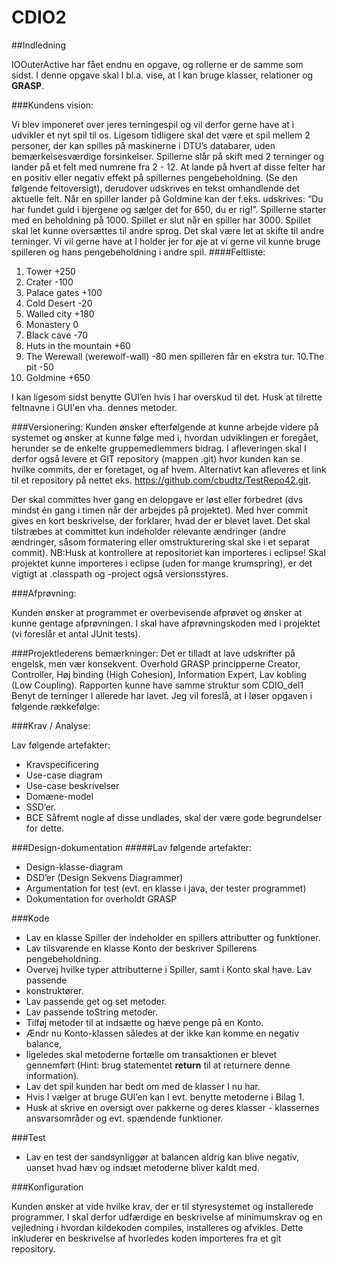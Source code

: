 # CDIO2

##Indledning

IOOuterActive har fået endnu en opgave, og rollerne er de samme som sidst. I denne opgave skal I
bl.a. vise, at I kan bruge klasser, relationer og **GRASP**.

###Kundens vision:

Vi blev imponeret over jeres terningespil og vil derfor gerne have at i udvikler et nyt spil til os.
Ligesom tidligere skal det være et spil mellem 2 personer, der kan spilles på maskinerne i DTU’s
databarer, uden bemærkelsesværdige forsinkelser.
Spillerne slår på skift med 2 terninger og lander på et felt med numrene fra 2 - 12. At lande på hvert
af disse felter har en positiv eller negativ effekt på spillernes pengebeholdning. (Se den følgende
feltoversigt), derudover udskrives en tekst omhandlende det aktuelle felt. Når en spiller lander på
Goldmine kan der f.eks. udskrives: “Du har fundet guld i bjergene og sælger det for 650, du er rig!”.
Spillerne starter med en beholdning på 1000.
Spillet er slut når en spiller har 3000.
Spillet skal let kunne oversættes til andre sprog.
Det skal være let at skifte til andre terninger.
Vi vil gerne have at I holder jer for øje at vi gerne vil kunne bruge spilleren og hans pengebeholdning
i andre spil.
####Feltliste:
1. Tower +250
2. Crater -100
3. Palace gates +100
4. Cold Desert -20
5. Walled city +180
6. Monastery 0
7. Black cave -70
8. Huts in the mountain +60
9. The Werewall (werewolf-wall) -80 men spilleren får en ekstra tur.
10.The pit -50
11. Goldmine +650

I kan ligesom sidst benytte GUI’en hvis I har overskud til det. Husk at tilrette feltnavne i GUI'en vha.
dennes metoder.

###Versionering:
Kunden ønsker efterfølgende at kunne arbejde videre på systemet og ønsker at kunne følge med i,
hvordan udviklingen er foregået, herunder se de enkelte gruppemedlemmers bidrag.
I afleveringen skal I derfor også levere et GIT repository (mappen .git) hvor kunden kan se hvilke
commits, der er foretaget, og af hvem. Alternativt kan afleveres et link til et repository på nettet eks.
https://github.com/cbudtz/TestRepo42.git.

Der skal committes hver gang en delopgave er løst eller forbedret (dvs mindst én gang i timen når
der arbejdes på projektet).
Med hver commit gives en kort beskrivelse, der forklarer, hvad der er blevet lavet. Det skal tilstræbes
at committet kun indeholder relevante ændringer (andre ændringer, såsom formatering eller
omstrukturering skal ske i et separat commit).
NB:Husk at kontrollere at repositoriet kan importeres i eclipse! Skal projektet kunne importeres i
eclipse (uden for mange krumspring), er det vigtigt at .classpath og -project også versionsstyres.

###Afprøvning:

Kunden ønsker at programmet er overbevisende afprøvet og ønsker at kunne gentage afprøvningen.
I skal have afprøvningskoden med i projektet (vi foreslår et antal JUnit tests).

###Projektlederens bemærkninger:
Det er tilladt at lave udskrifter på engelsk, men vær konsekvent.
Overhold GRASP principperne Creator, Controller, Høj binding (High Cohesion), Information
Expert, Lav kobling (Low Coupling).
Rapporten kunne have samme struktur som CDIO_del1
Benyt de terninger I allerede har lavet.
Jeg vil foreslå, at I løser opgaven i følgende rækkefølge:

###Krav / Analyse:

Lav følgende artefakter:
* Kravspecificering
* Use-case diagram
* Use-case beskrivelser
* Domæne-model
* SSD’er.
* BCE
Såfremt nogle af disse undlades, skal der være gode begrundelser for dette.

###Design-dokumentation
#####Lav følgende artefakter:
* Design-klasse-diagram
* DSD’er (Design Sekvens Diagrammer)
* Argumentation for test (evt. en klasse i java, der tester programmet)
* Dokumentation for overholdt GRASP

###Kode
* Lav en klasse Spiller der indeholder en spillers attributter og funktioner.
* Lav tilsvarende en klasse Konto der beskriver Spillerens pengebeholdning.
* Overvej hvilke typer attributterne i Spiller, samt i Konto skal have. Lav passende
* konstruktører.
* Lav passende get og set metoder.
* Lav passende toString metoder.
* Tilføj metoder til at indsætte og hæve penge på en Konto.
* Ændr nu Konto-klassen således at der ikke kan komme en negativ balance,
* ligeledes skal metoderne fortælle om transaktionen er blevet gennemført (Hint: brug
statementet **return** til at returnere denne information).
* Lav det spil kunden har bedt om med de klasser I nu har.
* Hvis I vælger at bruge GUI’en kan I evt. benytte metoderne i Bilag 1.
* Husk at skrive en oversigt over pakkerne og deres klasser - klassernes ansvarsområder og evt.
spændende funktioner.

###Test
* Lav en test der sandsynliggør at balancen aldrig kan blive negativ, uanset hvad hæv og indsæt
metoderne bliver kaldt med.

###Konfiguration

Kunden ønsker at vide hvilke krav, der er til styresystemet og installerede programmer.
I skal derfor udfærdige en beskrivelse af minimumskrav og en vejledning i hvordan kildekoden
compiles, installeres og afvikles. Dette inkluderer en beskrivelse af hvorledes koden importeres fra et
git repository.
